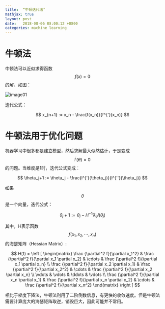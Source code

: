 ```yaml
---
title:  “牛顿迭代法”
mathjax: true
layout: post
date:   2018-08-06 08:00:12 +0800
categories: machine learning
---
```


# **牛顿法**

牛顿法可以近似求得函数$$ f(x) = 0 $$的解，如图：

![image01]({{site.baseurl}}/image/20180806/newton.jpg)

迭代公式：

$$
x_{n+1} := x_n - \frac{f(x_n)}{f^{'}(x_n)}
$$


# **牛顿法用于优化问题**

机器学习中很多都是建立模型，然后求解最大似然估计，于是变成$$ l^{'}(\theta)  =0 $$的问题。当维度是1时，迭代公式变成：

$$
\theta_j+1 := \theta_j - \frac{l^{'}(\theta_j)}{l^{''}(\theta_j)}
$$

如果$$ \theta $$是一个向量，迭代公式：

$$
\theta_j+1 := \theta_j - H^{-1} \nabla_\theta l(\theta_j)
$$

其中，H表示函数$$ f(x_1,x_2,\cdots,x_n) $$的海瑟矩阵（Hessian Matrix）:

$$
H(f) = \left [
        \begin{matrix}
            \frac {\partial^2 f}{\partial x_1^2} & \frac {\partial^2 f}{\partial x_1 \partial x_2} & \cdots & \frac {\partial^2 f}{\partial x_1 \partial x_n} \\
            \frac {\partial^2 f}{\partial x_2 \partial x_1} & \frac {\partial^2 f}{\partial x_2^2} & \cdots & \frac {\partial^2 f}{\partial x_2 \partial x_n} \\
            \vdots & \vdots & \ddots & \vdots \\
            \frac {\partial^2 f}{\partial x_n \partial x_1} & \frac {\partial^2 f}{\partial x_n \partial x_2} & \cdots & \frac {\partial^2 f}{\partial x_n^2}
        \end{matrix}
    \right ]
$$

相比于梯度下降法，牛顿法利用了二阶倒数信息，有更快的收敛速度。但是牛顿法需要计算庞大的海瑟矩阵取逆，销毁巨大，因此可能并不常用。